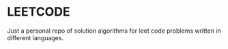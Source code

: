 # LEETCODE

Just a personal repo of solution algorithms for leet code problems written in different languages.

